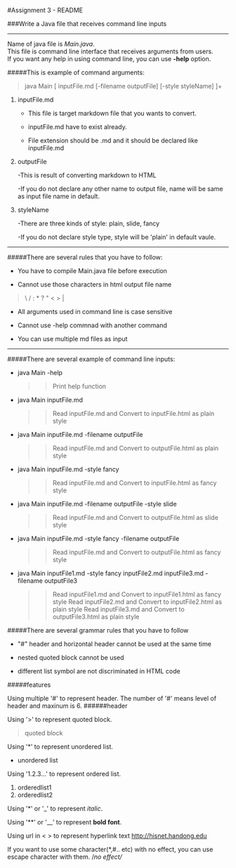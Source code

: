 #Assignment 3 - README


###Write a Java file that receives command line inputs

---------------------------------------------------
Name of java file is *Main.java*.  
This file is command line interface that receives arguments from users.  
If you want any help in using command line, you can use __-help__ option.

#####This is example of command arguments:
>java Main [ inputFile.md [-filename outputFile] [-style styleName]  ]+

1. inputFile.md

   - This file is target markdown file that you wants to convert.
   
   - inputFile.md have to exist already.

   - File extension should be .md and it should be declared like inputFile.md

2. outputFile

   -This is result of converting markdown to HTML
   
   -If you do not declare any other name to output file, name will be same as input file name in default.

3. styleName
   
   -There are three kinds of style: plain, slide, fancy
   
   -If you do not declare style type, style will be 'plain' in default vaule.

-------------------------------------------

#####There are several rules that you have to follow:

* You have to compile Main.java file before execution
   
* Cannot use those characters in html output file name
>\\ / : * ? \" < > |

* All arguments used in command line is case sensitive

* Cannot use -help commnad with another command

* You can use multiple md files as input
--------------------------------------------

#####There are several example of command line inputs:

   * java Main -help 
     >> Print help function
           
   * java Main inputFile.md
     >> Read inputFile.md and Convert to inputFile.html as plain style    
   
   * java Main inputFile.md -filename outputFile
     >> Read inputFile.md and Convert to outputFile.html as plain style

   * java Main inputFile.md -style fancy
     >> Read inputFile.md and Convert to inputFile.html as fancy style

   * java Main inputFile.md -filename outputFile -style slide
     >> Read inputFile.md and Convert to outputFile.html as slide style
     
   * java Main inputFile.md -style fancy -filename outputFile
      >> Read inputFile.md and Convert to outputFile.html as fancy style
   
   * java Main inputFile1.md -style fancy inputFile2.md inputFile3.md -filename outputFile3
     >> Read inputFile1.md and Convert to inputFile1.html as fancy style
     >> Read inputFile2.md and Convert to inputFile2.html as plain style
     >> Read inputFile3.md and Convert to outputFile3.html as plain style

#####There are several grammar rules that you have to follow

* "#" header and horizontal header cannot be used at the same time
   
* nested quoted block cannot be used 
   
* different list symbol are not discriminated in HTML code


#####features

Using multiple '#' to represent header.
The number of '#' means level of header and maxinum is 6.
######header

Using '>' to represent quoted block.
>quoted block

Using '*' to represent unordered list.
* unordered list

Using '1.2.3...' to represent ordered list.
1. orderedlist1
2. orderedlist2

Using '*' or '_' to represent *italic*.

Using '**' or '__' to represent **bold font**.

Using url in < > to represent hyperlink text
<http://hisnet.handong.edu>

If you want to use some character(*,#.. etc) with no effect, you can use escape character with them.
/*no effect/*
